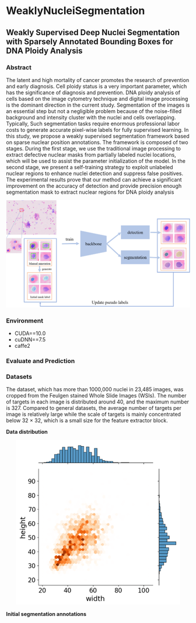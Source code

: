 # WeaklyNucleiSegmentation

## Weakly Supervised Deep Nuclei Segmentation with Sparsely Annotated Bounding Boxes for DNA Ploidy Analysis

### Abstract
The latent and high mortality of cancer promotes the research of prevention and early diagnosis. Cell ploidy status is a very
important parameter, which has the significance of diagnosis and prevention. DNA ploidy analysis of cells based on the image
cytometry technique and digital image processing is the dominant direction in the current study. Segmentation of the images is an
essential step but not a negligible problem because of the noise-filled background and intensity cluster with the nuclei and cells
overlapping. Typically, Such segmentation tasks require enormous professional labor costs to generate accurate pixel-wise labels for
fully supervised learning. In this study, we propose a weakly supervised segmentation framework based on sparse nuclear position
annotations. The framework is composed of two stages. During the first stage, we use the traditional image processing to extract
defective nuclear masks from partially labeled nuclei locations, which will be used to assist the parameter initialization of the model. In the second stage, we present a self-training strategy to exploit unlabeled nuclear regions to enhance nuclei detection and suppress false positives. The experimental results prove that our method can achieve a significant improvement on the accuracy of detection and provide precision enough segmentation mask to extract nuclear regions for DNA ploidy analysis

<p align="center">
  <img width="550" src="https://github.com/ZhiHuaYin/WeaklyNucleiSegmentation/blob/main/images/flowchart1.png" />
</p>

### Environment
* CUDA==10.0
* cuDNN==7.5
* caffe2

### Evaluate and Prediction

### Datasets
The dataset, which has more than 1000,000 nuclei in 23,485 images, was cropped from the Feulgen stained Whole Slide Images (WSIs). The number of targets in each image is distributed around 40, and the maximum number is 327. Compared to general datasets, the average number of targets per image is relatively large while the scale of targets is mainly concentrated below 32 × 32, which is a small size for the feature extractor block.

__Data distribution__
<p align="center">
  <img width="450" src="https://github.com/ZhiHuaYin/WeaklyNucleiSegmentation/blob/main/images/data_distribution%2B.png" />
</p>

__Initial segmentation annotations__


